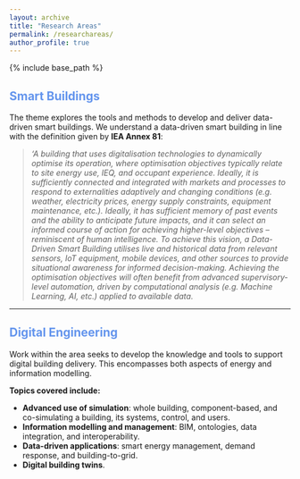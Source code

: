 ```yaml
---
layout: archive
title: "Research Areas"
permalink: /researchareas/
author_profile: true
---
```


{% include base_path %}

<h2 style="color:cornflowerblue;">Smart Buildings</h2>

The theme explores the tools and methods to develop and deliver data-driven smart buildings. We understand a data-driven smart building in line with the definition given by **IEA Annex 81**:

> *‘A building that uses digitalisation technologies to dynamically optimise its operation, where optimisation objectives typically relate to site energy use, IEQ, and occupant experience. Ideally, it is sufficiently connected and integrated with markets and processes to respond to externalities adaptively and changing conditions (e.g. weather, electricity prices, energy supply constraints, equipment maintenance, etc.). Ideally, it has sufficient memory of past events and the ability to anticipate future impacts, and it can select an informed course of action for achieving higher-level objectives – reminiscent of human intelligence. To achieve this vision, a Data-Driven Smart Building utilises live and historical data from relevant sensors, IoT equipment, mobile devices, and other sources to provide situational awareness for informed decision-making. Achieving the optimisation objectives will often benefit from advanced supervisory-level automation, driven by computational analysis (e.g. Machine Learning, AI, etc.) applied to available data.*

---
<h2 style="color:cornflowerblue;">Digital Engineering</h2>

Work within the area seeks to develop the knowledge and tools to support digital building delivery. This encompasses both aspects of energy and information modelling.

**Topics covered include:**

- **Advanced use of simulation**: whole building, component-based, and co-simulating a building, its systems, control, and users.
- **Information modelling and management**: BIM, ontologies, data integration, and interoperability.
- **Data-driven applications**: smart energy management, demand response, and building-to-grid.
- **Digital building twins**.

